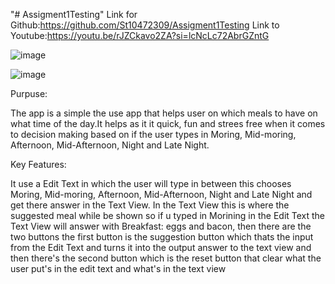 "# Assigment1Testing"
Link for Github:https://github.com/St10472309/Assigment1Testing
Link to Youtube:https://youtu.be/rJZCkavo2ZA?si=lcNcLc72AbrGZntG

![image](https://github.com/user-attachments/assets/adfc2fba-8e1d-485f-8a57-15862a4c765e)

![image](https://github.com/user-attachments/assets/615bba77-6392-41d8-aee1-a4ec4d5dcc65)

Purpuse:

The app is a simple the use app that helps user on which meals to have on what time of the day.It helps as it it quick, fun and strees free when it comes to decision making based on if the user types in Moring, Mid-moring, Afternoon, Mid-Afternoon, Night and Late Night.

Key Features:

It use a Edit Text in which the user will type in between this chooses Moring, Mid-moring, Afternoon, Mid-Afternoon, Night and Late Night and get there answer in the Text View. In the Text View this is where the suggested meal while be shown so if u typed in Morining in the Edit Text the Text View will answer with Breakfast: eggs and bacon, then there are the two buttons the first button is the suggestion button which thats the input from the Edit Text and turns it into the output answer to the text view and then there's the second button which is the reset button that clear what the user put's in the edit text and what's in the text view
